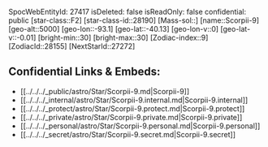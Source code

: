﻿---
location: [-40.13,93.1,5000]
type: Star
tags:
- astro/Star

---
SpocWebEntityId: 27417
isDeleted: false
isReadOnly: false
confidential: public
[star-class::F2]
[star-class-id::28190]
[Mass-sol::]
[name::Scorpii-9]
[geo-alt::5000]
[geo-lon::-93.1]
[geo-lat::-40.13]
[geo-lon-v::0]
[geo-lat-v::-0.01]
[bright-min::30]
[bright-max::30]
[Zodiac-index::9]
[ZodiacId::28155]
[NextStarId::27272]



## Confidential Links & Embeds: 
- [[../../../_public/astro/Star/Scorpii-9.md|Scorpii-9]] 
- [[../../../_internal/astro/Star/Scorpii-9.internal.md|Scorpii-9.internal]] 
- [[../../../_protect/astro/Star/Scorpii-9.protect.md|Scorpii-9.protect]] 
- [[../../../_private/astro/Star/Scorpii-9.private.md|Scorpii-9.private]] 
- [[../../../_personal/astro/Star/Scorpii-9.personal.md|Scorpii-9.personal]] 
- [[../../../_secret/astro/Star/Scorpii-9.secret.md|Scorpii-9.secret]] 
